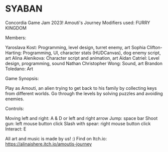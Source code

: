 # SYABAN
Concordia Game Jam 2023!
Amouti's Journey
Modifiers used: FURRY KINGDOM

Members:

Yaroslava Kost: Programming, level design, turret enemy, art
Sophia Clifton-Harting: Programming, UI, character stats (HUDCanvas), dog enemy script, art
Alina Alenikova: Character script and animation, art
Aidan Catriel: Level design, programming, sound
Nathan Christopher Wong: Sound, art
Brandon Toledano: Art

Game Synopsis: 

Play as Amouti, an alien trying to get back to his family by collecting keys from different worlds. Go through the levels by solving puzzles and avoiding enemies.

Controls:

Moving left and right: A & D or left and right arrow
Jump: space bar
Shoot gun: left mouse button click
Slash with spear: right mouse button click
Interact: E 

All art and music is made by us! :) 
Find on Itch.io: https://alinaishere.itch.io/amoutis-journey
